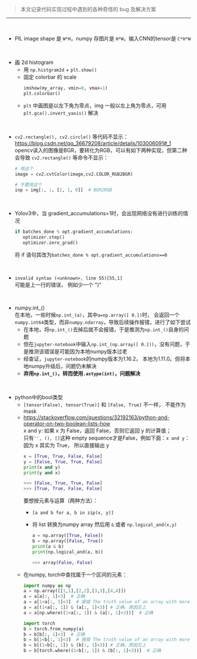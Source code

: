 > 本文记录代码实现过程中遇到的各种奇怪的 bug 及解决方案

---
<br>

* PIL image shape 是 `W*H`，numpy 存图片是 `H*W`，输入CNN的tensor是 `C*H*W`

<br>

* 画 2d histogram
  * 用 `np.histgram2d` + `plt.show()`
  * 固定 colorbar 的 scale
    ```python
    imshow(my_array, vmin=0, vmax=1)
    plt.colorbar()
    ```
  * `plt` 中画图是以左下角为零点，img 一般以左上角为零点，可用 `plt.gca().invert_yaxis()` 解决

<br>

* `cv2.rectangle(), cv2.circle()` 等代码不显示：https://blog.csdn.net/qq_36679208/article/details/103006091#_1  
opencv读入的图像是BGR，要转化为RGB，可以有如下两种实现，但第二种会导致 `cv2.rectangle()` 等命令不显示：

  ```python
  # 用这个
  image = cv2.cvtColor(image,cv2.COLOR_RGB2BGR)

  # 不要用这个
  inp = img[:, :, [2, 1, 0]]  # BGR2RGB
  ```
<br>

* Yolov3中，当 gradient_accumulations=1时，会出现网络没有进行训练的情况
  ```python
  if batches_done % opt.gradient_accumulations:
     optimizer.step()
     optimizer.zero_grad()
  ```
  将 if 语句其改为`batches_done % opt.gradient_accumulations==0`

<br>

* `invalid syntax (<unknown>, line 55)[55,1]`  
可能是上一行的错误， 例如少一个 ")"  

<br>

* numpy.int_()  
在本地，一些时候`np.int_(a)`，其中`a=np.array([ 0.])`时， 会返回一个`numpy.int64`类型，而非`numpy.ndarray`，导致后续操作报错，进行了如下尝试  
  * 在本地，将`np.int_()`去掉后就不会报错，于是推测为`np.int_()`自身的问题  
  * 但在`jupyter-notebook`中输入`np.int_(np.array([ 0.]))`，没有问题，于是推测该错误是可能因为本地numpy版本过老
  * 经查证，`jupyter-notebook`的numpy版本为1.16.2， 本地为1.11.0。但将本地numpy升级后，问题仍未解决
  * __弃用`np.int_()`，转而使用`.astype(int)`，问题解决__   

<br>

* python中的bool类型  
  * `[tensor(False), tensor(True)]` 和 `[False, True]` 不一样， 不能作为mask
  * https://stackoverflow.com/questions/32192163/python-and-operator-on-two-boolean-lists-how  
    x and y: 如果 x 为 False，返回 False，否则它返回 y 的计算值；  
    只有`'', (), []`这种 empty sequence才是False，例如下面：`x and y`：因为 x 其实为 True， 所以直接输出 y
    ```python
    x = [True, True, False, False]
    y = [False, True, True, False]
    print(x and y)
    print(y and x)

    >>> [False, True, True, False]
    >>> [True, True, False, False]
    ```
    要想按元素与运算（两种方法）：
    * `[a and b for a, b in zip(x, y)]`
    * 将 list 转换为numpy array 然后用 `&` 或者 `np.logical_and(x,y)`
    
      ```python
      a = np.array([True, False])
      b = np.array([False, True])
      print(a & b)
      print(np.logical_and(a, b))

      >>> array(False, False)
      ```
  * 在numpy, torch中查找属于一个区间的元素：
    ```python
    import numpy as np
    a = np.array([[1,1],[2,2],[3,3],[4,4]])
    a = a[a[:, 1]<3]  # 正确
    a = a[1<a[:, 1]<3]  # 报错 The truth value of an array with more than one element is ambiguous.
    a = a[(1<a[:, 1]) & (a[:, 1]<3)] # 正确，原因见上
    a = a[np.where((1<a[:, 1]) & (a[:, 1]<3))]  # 正确

    import torch
    b = torch.from_numpy(a)
    b = b[b[:, 1]<3]  # 正确
    b = b[1<b[:, 1]<3]  # 报错 The truth value of an array with more than one element is ambiguous.
    b = b[(1<b[:, 1]) & (b[:, 1]<3)] # 正确，原因见上
    b = b[torch.where((1<b[:, 1]) & (b[:, 1]<3))]  # 正确
    ```

<br>